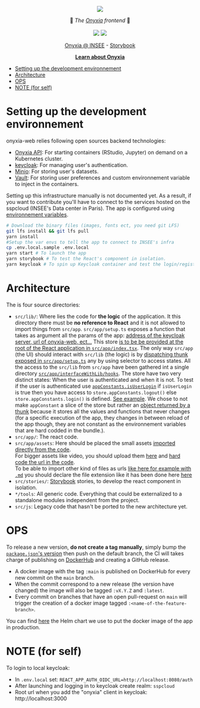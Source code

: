 <p align="center">
    <img src="https://user-images.githubusercontent.com/6702424/139264787-37efc793-1d55-4fa4-a4a9-782af8357cff.png">
</p>
<p align="center">
    🥼  <i>The <a href="https://datalab.sspcloud.fr">Onyxia</a> frontend</i> 🥼
    <br>
    <br>
    <img src="https://github.com/InseeFrLab/onyxia-web/workflows/ci/badge.svg?branch=main">
    <img src="https://img.shields.io/npm/l/onyxia-ui">
</p>

</p>
<p align="center">
  <a href="https://datalab.sspcloud.fr" title="Instance of Onyxia hosted in INSEE's data center">Onyxia @ INSEE</a>
  -
  <a href="https://storybook.onyxia.dev/" title="A website for testing the app components in isolation">Storybook</a>
</p>

<p align="center">
    <a href="https://github.com/InseeFrLab/onyxia">
        <b>Learn about Onyxia </b>
    </a>
</p>

-   [Setting up the development environnement](#setting-up-the-development-environnement)
-   [Architecture](#architecture)
-   [OPS](#ops)
-   [NOTE (for self)](#note-for-self)

# Setting up the development environnement

onyxia-web relies following open sources backend technologies:

-   [Onyxia API](https://github.com/inseefrlab/onyxia-api): For starting containers (RStudio, Jupyter) on demand on a Kubernetes cluster.
-   [keycloak](https://www.keycloak.org): For managing user's authentication.
-   [Minio](http://minio.lab.sspcloud.fr): For storing user's datasets.
-   [Vault](https://www.vaultproject.io): For storing user preferences and custom environnement variable to inject in the containers.

Setting up this infrastructure manually is not documented yet. As a result, if you want to contribute you'll have
to connect to the services hosted on the sspcloud (INSEE's Data center in Paris).
The app is configured using [environnement variables](https://gist.github.com/garronej/e0f7485fac23e8aa0ceda6ce82256df6).

```bash
# Download the binary files (images, fonts ect, you need git LFS)
git lfs install && git lfs pull
yarn install
#Setup the var envs to tell the app to connect to INSEE's infra
cp .env.local.sample .env.local
yarn start # To launch the app
yarn storybook # To test the React's component in isolation.
yarn keycloak # To spin up Keycloak container and test the login/register page. See https://github.com/InseeFrLab/keycloakify
```

# Architecture

The is four source directories:

-   `src/lib/`: Where lies the code for **the logic** of the application.
    It this directory there must be **no reference to React** and it is not allowed to import things from `src/app`.
    `src/app/setup.ts` exposes a function that takes as argument all the params of the app: [address of the keycloak server, url of onyxia-web, ect...](https://github.com/InseeFrLab/onyxia-web/blob/4842ba8fd3c2ae9c03c52b7467d3c77f6e29e9d9/src/app/index.tsx#L59-L89)
    This store [is to be be provided at the root of the React application in `src/app/index.tsx`](https://github.com/InseeFrLab/onyxia-web/blob/4842ba8fd3c2ae9c03c52b7467d3c77f6e29e9d9/src/app/index.tsx#L59-L89).
    The only way `src/app` (the UI) should interact with `src/lib` (the logic) is by [dispatching thunk](https://github.com/InseeFrLab/onyxia-web/blob/4842ba8fd3c2ae9c03c52b7467d3c77f6e29e9d9/src/app/components/pages/MySecrets/MySecrets.tsx#L200-L210) [exposed in `src/app/setup.ts`](https://github.com/InseeFrLab/onyxia-web/blob/4842ba8fd3c2ae9c03c52b7467d3c77f6e29e9d9/src/lib/setup.ts#L412-L418)
    any by using selector to access states. All the access to the `src/lib` from `src/app` have been gathered int a single directory [`src/app/interfaceWithLib/hooks`](https://github.com/InseeFrLab/onyxia-web/blob/main/src/app/interfaceWithLib/hooks.ts).
    The store have two very distinct states: When the user is authenticated and when it is not. To test if the user is authenticated use [`appConstants.isUserLogin`](https://github.com/InseeFrLab/onyxia-web/blob/4842ba8fd3c2ae9c03c52b7467d3c77f6e29e9d9/src/app/interfaceWithLib/hooks.ts#L28-L31)
    if `isUserLogin` is true then you have access to `store.appConstants.logout()` else `store.appConstants.login()` is defined. [See example](https://github.com/InseeFrLab/onyxia-web/blob/4842ba8fd3c2ae9c03c52b7467d3c77f6e29e9d9/src/app/components/App/App.tsx#L194-L209).
    We chose to not make `appConstant` a slice of the store but rather an [object returned by a thunk](https://github.com/InseeFrLab/onyxia-web/blob/4842ba8fd3c2ae9c03c52b7467d3c77f6e29e9d9/src/app/interfaceWithLib/hooks.ts#L28-L31)
    because it stores all the values and functions that never changes (for a specific execution of the app, they changes in between reload of the app though, they are not constant as the environnement variables that are hard codded in the bundle.).
-   `src/app/`: The react code.
-   `src/app/assets`: Here should be placed the small assets [imported directly from the code](https://github.com/InseeFrLab/onyxia-web/blob/adf6de0a991fa63e70af17b3fa41849306808dc4/src/app/components/shared/Header.tsx#L7).  
    For bigger assets like video, you should upload them [here](https://github.com/InseeFrLab/onyxia-web/releases/tag/assets) and [hard code the url in the code](https://github.com/InseeFrLab/onyxia-web/blob/adf6de0a991fa63e70af17b3fa41849306808dc4/src/app/components/pages/MySecrets/MySecrets.tsx#L253).  
    To be able to import other kind of files as urls [like here for example with `.md`](https://github.com/InseeFrLab/onyxia-web/blob/adf6de0a991fa63e70af17b3fa41849306808dc4/src/app/components/KcApp/getTosMarkdownUrl.ts#L3-L4) you should declare the file extension like it has been done here [here](https://github.com/InseeFrLab/onyxia-web/blob/adf6de0a991fa63e70af17b3fa41849306808dc4/src/react-app-env.d.ts#L6-L9)
-   `src/stories/`: [Storybook](https://storybook.js.org) stories, to develop the react component in isolation.
-   `*/tools`: All generic code. Everything that could be externalized to a standalone modules independent from the project.
-   `src/js`: Legacy code that hasn't be ported to the new architecture yet.

# OPS

To release a new version, **do not create a tag manually**, simply bump the [`package.json`'s version](https://github.com/InseeFrLab/onyxia-web/blob/4842ba8fd3c2ae9c03c52b7467d3c77f6e29e9d9/package.json#L4) then push on the default branch,
the CI will takes charge of publishing on [DockerHub](https://hub.docker.com/r/inseefrlab/onyxia-web)
and creating a GitHub release.

-   A docker image with the tag `:main` is published on DockerHub for every new commit on the `main` branch.
-   When the commit correspond to a new release (the version have changed) the image will also be tagged `:vX.Y.Z`
    and `:latest`.
-   Every commit on branches that have an open pull-request on `main` will trigger the creation of a docker image
    tagged `:<name-of-the-feature-branch>`.

You can find [here](https://github.com/InseeFrLab/paris-sspcloud/blob/main/apps/onyxia/values.yaml) the Helm chart
we use to put the docker image of the app in production.

# NOTE (for self)

To login to local keycloak:

-   In `.env.local` set: `REACT_APP_AUTH_OIDC_URL=http://localhost:8080/auth`
-   After launching and logging in to keycloak create realm: `sspcloud`
-   Root url when you add the "onyxia" client in keycloak: http://localhost:3000
